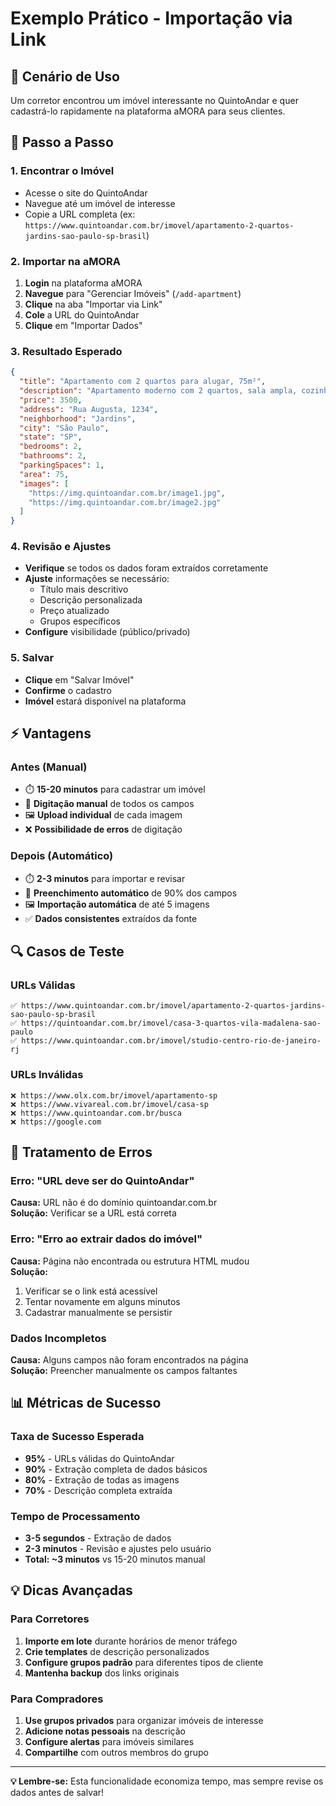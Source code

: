 # Exemplo Prático - Importação via Link

## 🎯 Cenário de Uso

Um corretor encontrou um imóvel interessante no QuintoAndar e quer cadastrá-lo rapidamente na plataforma aMORA para seus clientes.

## 📝 Passo a Passo

### 1. Encontrar o Imóvel
- Acesse o site do QuintoAndar
- Navegue até um imóvel de interesse
- Copie a URL completa (ex: `https://www.quintoandar.com.br/imovel/apartamento-2-quartos-jardins-sao-paulo-sp-brasil`)

### 2. Importar na aMORA
1. **Login** na plataforma aMORA
2. **Navegue** para "Gerenciar Imóveis" (`/add-apartment`)
3. **Clique** na aba "Importar via Link"
4. **Cole** a URL do QuintoAndar
5. **Clique** em "Importar Dados"

### 3. Resultado Esperado
```json
{
  "title": "Apartamento com 2 quartos para alugar, 75m²",
  "description": "Apartamento moderno com 2 quartos, sala ampla, cozinha equipada...",
  "price": 3500,
  "address": "Rua Augusta, 1234",
  "neighborhood": "Jardins",
  "city": "São Paulo",
  "state": "SP",
  "bedrooms": 2,
  "bathrooms": 2,
  "parkingSpaces": 1,
  "area": 75,
  "images": [
    "https://img.quintoandar.com.br/image1.jpg",
    "https://img.quintoandar.com.br/image2.jpg"
  ]
}
```

### 4. Revisão e Ajustes
- **Verifique** se todos os dados foram extraídos corretamente
- **Ajuste** informações se necessário:
  - Título mais descritivo
  - Descrição personalizada
  - Preço atualizado
  - Grupos específicos
- **Configure** visibilidade (público/privado)

### 5. Salvar
- **Clique** em "Salvar Imóvel"
- **Confirme** o cadastro
- **Imóvel** estará disponível na plataforma

## ⚡ Vantagens

### Antes (Manual)
- ⏱️ **15-20 minutos** para cadastrar um imóvel
- 📝 **Digitação manual** de todos os campos
- 🖼️ **Upload individual** de cada imagem
- ❌ **Possibilidade de erros** de digitação

### Depois (Automático)
- ⏱️ **2-3 minutos** para importar e revisar
- 🤖 **Preenchimento automático** de 90% dos campos
- 🖼️ **Importação automática** de até 5 imagens
- ✅ **Dados consistentes** extraídos da fonte

## 🔍 Casos de Teste

### URLs Válidas
```
✅ https://www.quintoandar.com.br/imovel/apartamento-2-quartos-jardins-sao-paulo-sp-brasil
✅ https://quintoandar.com.br/imovel/casa-3-quartos-vila-madalena-sao-paulo
✅ https://www.quintoandar.com.br/imovel/studio-centro-rio-de-janeiro-rj
```

### URLs Inválidas
```
❌ https://www.olx.com.br/imovel/apartamento-sp
❌ https://www.vivareal.com.br/imovel/casa-sp
❌ https://www.quintoandar.com.br/busca
❌ https://google.com
```

## 🐛 Tratamento de Erros

### Erro: "URL deve ser do QuintoAndar"
**Causa:** URL não é do domínio quintoandar.com.br  
**Solução:** Verificar se a URL está correta

### Erro: "Erro ao extrair dados do imóvel"
**Causa:** Página não encontrada ou estrutura HTML mudou  
**Solução:** 
1. Verificar se o link está acessível
2. Tentar novamente em alguns minutos
3. Cadastrar manualmente se persistir

### Dados Incompletos
**Causa:** Alguns campos não foram encontrados na página  
**Solução:** Preencher manualmente os campos faltantes

## 📊 Métricas de Sucesso

### Taxa de Sucesso Esperada
- **95%** - URLs válidas do QuintoAndar
- **90%** - Extração completa de dados básicos
- **80%** - Extração de todas as imagens
- **70%** - Descrição completa extraída

### Tempo de Processamento
- **3-5 segundos** - Extração de dados
- **2-3 minutos** - Revisão e ajustes pelo usuário
- **Total: ~3 minutos** vs 15-20 minutos manual

## 💡 Dicas Avançadas

### Para Corretores
1. **Importe em lote** durante horários de menor tráfego
2. **Crie templates** de descrição personalizados
3. **Configure grupos padrão** para diferentes tipos de cliente
4. **Mantenha backup** dos links originais

### Para Compradores
1. **Use grupos privados** para organizar imóveis de interesse
2. **Adicione notas pessoais** na descrição
3. **Configure alertas** para imóveis similares
4. **Compartilhe** com outros membros do grupo

---

**💡 Lembre-se:** Esta funcionalidade economiza tempo, mas sempre revise os dados antes de salvar!